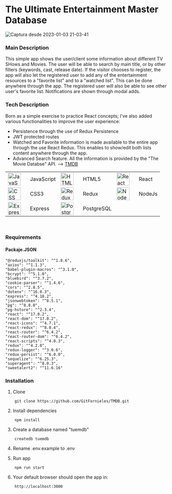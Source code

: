 # The Ultimate Entertainment Master Database
![Captura desde 2023-01-03 21-03-41](https://user-images.githubusercontent.com/99204877/210461386-fa2d9b92-c334-43df-8f78-fb3988f30ef3.png)


### Main Description
This simple app shows the user/client some information about different TV SHows and Movies.
The user will be able to search by main title, or by other filters (keywords, cast, release date).
If the visitor chooses to register, the app will also let the registered user to add any of the entertainment resources to a "favorite list" and to a "watched list". This can be done anywhere through the app.
The registered user will also be able to see other user's favorite list.
Notifications are shown through modal adds.

### Tech Description
Born as a simple exercise to practice React concepts; I've also added various functionalities to improve the user experience:
 - Persistence through the use of Redux Persistence
 - JWT protected routes
 - Watched and Favorite information is made available to the entire app through the use React Redux. This enables to show/edit both lists content anywhere through the app.
 - Advanced Search feature.
 All the information is provided by the "The Movie Databse" API. --> [TMDB](https://www.themoviedb.org)

<table align="center">
<tr>
<td><img align="left" alt="JavaScript" width="40px" style="padding-right:10px;" src="https://cdn.jsdelivr.net/gh/devicons/devicon/icons/javascript/javascript-plain.svg" /></td>
<td>JavaScript</td>
<td><img align="left" alt="HTML" width="40px" style="padding-right:10px;" src="https://cdn.jsdelivr.net/gh/devicons/devicon/icons/html5/html5-plain.svg" /></td>
<td>HTML5</td>
<td><img align="left" alt="React" width="40px" style="padding-right:10px;" src="https://cdn.jsdelivr.net/gh/devicons/devicon/icons/react/react-original.svg" /></td>
<td>React</td>
</tr>
<tr>
<td><img align="left" alt="CSS" width="40px" style="padding-right:10px;" src="https://cdn.jsdelivr.net/gh/devicons/devicon/icons/css3/css3-plain.svg" /></td>
<td>CSS3</td>
<td><img align="left" alt="Redux" width="40px" style="padding-right:10px;" src="https://cdn.jsdelivr.net/gh/devicons/devicon/icons/redux/redux-original.svg" /></td>
<td>Redux</td>
<td><img align="left" alt="NodeJS" width="40px" style="padding-right:10px;" src="https://cdn.jsdelivr.net/gh/devicons/devicon/icons/nodejs/nodejs-original.svg" /></td>
<td>NodeJs</td>
</tr>
<tr>
<td><img align="left" alt="Express" width="40px" style="padding-right:10px;" src="https://user-images.githubusercontent.com/99204877/207951864-61d16bf3-b546-42ea-87ba-aa69c4ced3c2.jpg" /></td>
<td>Express</td>
<td><img align="left" alt="PostgresSQL" width="40px" style="padding-right:10px;" src="https://cdn.jsdelivr.net/gh/devicons/devicon/icons/postgresql/postgresql-original.svg" /></td>
<td>PostgreSQL</td>
</tr>
</table>

<br />

### Requirements

#### Packaje.JSON
    "@reduxjs/toolkit": "^1.8.6",
    "axios": "^1.1.3",
    "babel-plugin-macros": "^3.1.0",
    "bcrypt": "^5.1.0",
    "bluebird": "^3.7.2",
    "cookie-parser": "^1.4.6",
    "cors": "^2.8.5",
    "dotenv": "^16.0.3",
    "express": "^4.18.2",
    "jsonwebtoken": "^8.5.1",
    "pg": "^8.8.0",
    "pg-hstore": "^2.3.4",
    "react": "^17.0.2",
    "react-dom": "^17.0.2",
    "react-icons": "^4.7.1",
    "react-redux": "^8.0.4",
    "react-router": "^6.4.2",
    "react-router-dom": "^6.4.2",
    "react-scripts": "^4.0.3",
    "redux": "^4.2.0",
    "redux-logger": "^3.0.6",
    "redux-persist": "^6.0.0",
    "sequelize": "^6.25.3",
    "superagent": "^8.0.3",
    "sweetalert2": "^11.6.16"


### Installation

1. Clone
```
    git clone https://github.com/GitFornieles/TMDB.git
```
2. Install dependencies
~~~
    npm install
~~~
3. Create a database named "tuemdb"
~~~
    createdb tuemdb
~~~
4. Rename .env.example to .env

5. Run app
~~~
    npm run start
~~~
6. Your default browser should open the app in:
~~~
    http://localhost:3000
~~~
